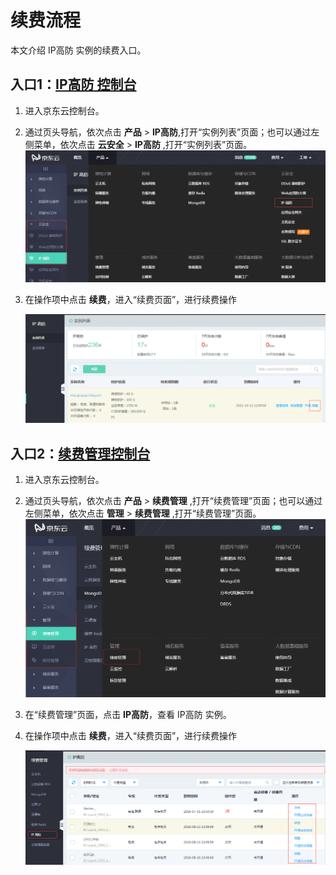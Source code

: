 # 续费流程

本文介绍 IP高防 实例的续费入口。


## 入口1：[IP高防 控制台](https://ip-anti-console.jdcloud.com/instancelist)

1. 进入京东云控制台。
2. 通过页头导航，依次点击 **产品** >  **IP高防**,打开“实例列表”页面；也可以通过左侧菜单，依次点击 **云安全** > **IP高防** ,打开“实例列表”页面。
![](../../../../image/Advanced%20Anti-DDoS/price01.png)


3. 在操作项中点击 **续费**，进入“续费页面”，进行续费操作

   ![](../../../../image/Advanced%20Anti-DDoS/price02.png)
   

## 入口2：[续费管理控制台](https://renewal-console.jdcloud.com/renew/ipanti)

1. 进入京东云控制台。
2. 通过页头导航，依次点击 **产品** > **续费管理** ,打开“续费管理”页面；也可以通过左侧菜单，依次点击 **管理** > **续费管理** ,打开“续费管理”页面。
   ![](../../../../image/Advanced%20Anti-DDoS/price03.png)
   
3. 在“续费管理”页面，点击 **IP高防**，查看 IP高防 实例。
4. 在操作项中点击 **续费**，进入“续费页面”，进行续费操作

   ![](../../../../image/Advanced%20Anti-DDoS/price04.png)
